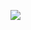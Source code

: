 <!--
id: 4053019329
link: http://jreed91.tumblr.com/post/4053019329/little-thing-i-cooked-up
slug: little-thing-i-cooked-up
date: Wed Mar 23 2011 19:24:31 GMT-0500 (CDT)
publish: 2011-03-023
tags: 
title: Little thing I cooked up
-->


![](http://24.media.tumblr.com/tumblr_lijd4wtX5P1qi8pkco1_1280.jpg)

